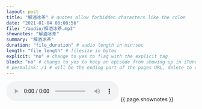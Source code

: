 ```yaml
---
layout: post
title: "解酒冰茶" # quotes allow forbidden characters like the colon
date: "2021-01-04 08:00:56"
file: "/audio/解酒冰茶.mp3"
shownotes: "解酒冰茶"
summary: "解酒冰茶"
duration: "file_duration" # audio length in min:sec
length: "file_length" # filesize in bytes
explicit: "no" # change to yes to flag with the explicit tag
block: "no" # change to yes to keep an episode from showing up in iTunes
# permalink: /1 # will be the ending part of the pages URL, delete to default to the title
---
```


<audio controls>
<source src="{{site.url}}{{site.baseurl}}{{ page.file }}" type="audio/x-mp3">
Your browser does not support the audio element.
</audio>
{{ page.shownotes }}
